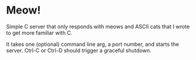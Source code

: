 # Meow!

Simple C server that only responds with meows and ASCII cats that I wrote to get more familiar with C. 

It takes one (optional) command line arg, a port number, and starts the server. Ctrl-C or Ctrl-D should trigger a graceful shutdown.
